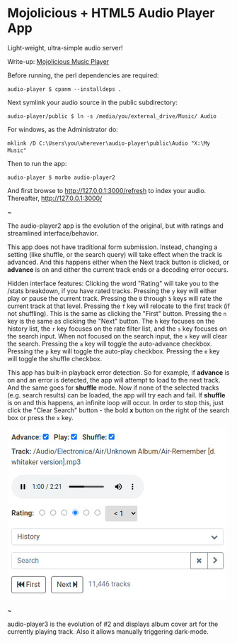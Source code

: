 # Mojolicious + HTML5 Audio Player App

Light-weight, ultra-simple audio server!

Write-up: [Mojolicious Music Player](https://ology.github.io/2021/06/04/mojolicious-music-player/)

Before running, the perl dependencies are required:

    audio-player $ cpanm --installdeps .

Next symlink your audio source in the public subdirectory:

    audio-player/public $ ln -s /media/you/external_drive/Music/ Audio

For windows, as the Administrator do:

    mklink /D C:\Users\you\wherever\audio-player\public\Audio "X:\My Music"

Then to run the app:

    audio-player $ morbo audio-player2

And first browse to http://127.0.0.1:3000/refresh to index your audio.  Thereafter, http://127.0.0.1:3000/

~

The audio-player2 app is the evolution of the original, but with ratings and streamlined interface/behavior.

This app does not have traditional form submission. Instead, changing a setting (like shuffle, or the search query) will take effect when the track is advanced.  And this happens either when the Next track button is clicked, or **advance** is on and either the current track ends or a decoding error occurs.

Hidden interface features:  Clicking the word "Rating" will take you to the /stats breakdown, if you have rated tracks.  Pressing the `y` key will either play or pause the current track.  Pressing the `0` through `5` keys will rate the current track at that level.  Pressing the `f` key will relocate to the first track (if not shuffling).  This is the same as clicking the "First" button.  Pressing the `n` key is the same as clicking the "Next" button.  The `h` key focuses on the history list, the `r` key focuses on the rate filter list, and the `s` key focuses on the search input.  When not focused on the search input, the `x` key will clear the search.  Pressing the `a` key will toggle the auto-advance checkbox.  Pressing the `p` key will toggle the auto-play checkbox.  Pressing the `e` key will toggle the shuffle checkbox.

This app has built-in playback error detection.  So for example, if **advance** is on and an error is detected, the app will attempt to load to the next track. And the same goes for **shuffle** mode.  Now if none of the selected tracks (e.g. search results) can be loaded, the app will try each and fail.  If **shuffle** is on and this happens, an infinite loop will occur.  In order to stop this, just click the "Clear Search" button - the bold **x** button on the right of the search box or press the `x` key.

![audio-player2](audio-player2.png)

~

audio-player3 is the evolution of #2 and displays album cover art for the currently playing track.  Also it allows manually triggering dark-mode.
